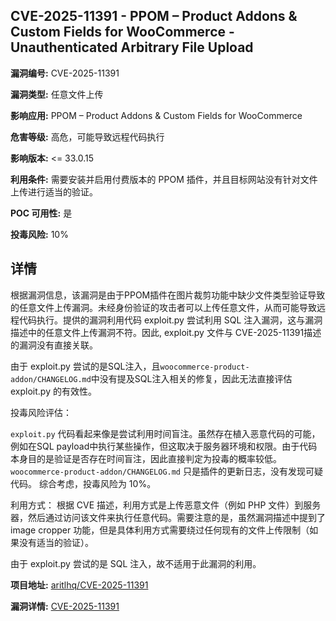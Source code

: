 ## CVE-2025-11391 - PPOM – Product Addons & Custom Fields for WooCommerce - Unauthenticated Arbitrary File Upload

**漏洞编号:** CVE-2025-11391

**漏洞类型:** 任意文件上传

**影响应用:** PPOM – Product Addons & Custom Fields for WooCommerce

**危害等级:** 高危，可能导致远程代码执行

**影响版本:** <= 33.0.15

**利用条件:** 需要安装并启用付费版本的 PPOM 插件，并且目标网站没有针对文件上传进行适当的验证。

**POC 可用性:** 是

**投毒风险:** 10%

## 详情

根据漏洞信息，该漏洞是由于PPOM插件在图片裁剪功能中缺少文件类型验证导致的任意文件上传漏洞。未经身份验证的攻击者可以上传任意文件，从而可能导致远程代码执行。提供的漏洞利用代码 exploit.py 尝试利用 SQL 注入漏洞，这与漏洞描述中的任意文件上传漏洞不符。因此, exploit.py 文件与 CVE-2025-11391描述的漏洞没有直接关联。

由于 exploit.py 尝试的是SQL注入，且`woocommerce-product-addon/CHANGELOG.md`中没有提及SQL注入相关的修复，因此无法直接评估 exploit.py 的有效性。

投毒风险评估：

`exploit.py` 代码看起来像是尝试利用时间盲注。虽然存在植入恶意代码的可能，例如在SQL payload中执行某些操作，但这取决于服务器环境和权限。由于代码本身目的是验证是否存在时间盲注，因此直接判定为投毒的概率较低。`woocommerce-product-addon/CHANGELOG.md` 只是插件的更新日志，没有发现可疑代码。
综合考虑，投毒风险为 10%。

利用方式：
根据 CVE 描述，利用方式是上传恶意文件（例如 PHP 文件）到服务器，然后通过访问该文件来执行任意代码。需要注意的是，虽然漏洞描述中提到了 image cropper 功能，但是具体利用方式需要绕过任何现有的文件上传限制（如果没有适当的验证）。

由于 exploit.py 尝试的是 SQL 注入，故不适用于此漏洞的利用。

**项目地址:** [aritlhq/CVE-2025-11391](https://github.com/aritlhq/CVE-2025-11391)

**漏洞详情:** [CVE-2025-11391](https://nvd.nist.gov/vuln/detail/CVE-2025-11391)